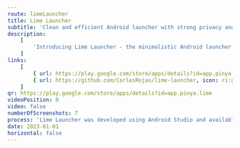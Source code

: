 ```yaml
---
route: limeLauncher
title: Lime Launcher
subtitle: 'Clean and efficient Android launcher with strong privacy and no ads.'
description:
    [
        'Introducing Lime Launcher - the minimalistic Android launcher that puts simplicity and efficiency first. With a clean and straightforward design, this launcher makes it easy to access and organize your apps.',
    ]
links:
    [
        { url: https://play.google.com/store/apps/details?id=app.pinya.lime, icon: ri:android-fill },
        { url: https://github.com/CarlesRojas/lime-launcher, icon: ri:github-fill },
    ]
qr: https://play.google.com/store/apps/details?id=app.pinya.lime
videoPosition: 0
video: false
numberOfScreenshots: 7
process: 'Lime Launcher was developed using Android Studio and available for download through the Google Play Store.'
date: 2023-01-01
horizontal: false
---
```

